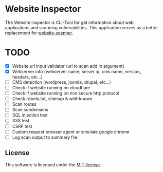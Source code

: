 # Website Inspector
The Website inspector is CLI-Tool for get information about web applications and scanning vulnerabilities.
This application serves as a better replacement for [website-scanner](https://github.com/lordbecvold/website-scanner).

# TODO
- [X] Website url input validator (url to scan add in argument)
- [X] Webserver info (webserver name, server ip, cms name, version, headers, etc...)
- [ ] CMS detection (wordpress, joomla, drupal, etc...)
- [ ] Check if website running on cloudflare
- [ ] Check if website running on non secure http protocol
- [ ] Check robots.txt, sitemap & well-known 
- [ ] Scan routes
- [ ] Scan subdomains
- [ ] SQL injection test
- [ ] XSS test
- [ ] CSRF test
- [ ] Custom request browser agent or simulate google chrome
- [ ] Log scan output to summary file

## License
This software is licensed under the [MIT license](https://github.com/lordbecvold/website-inspector/blob/main/LICENSE).
